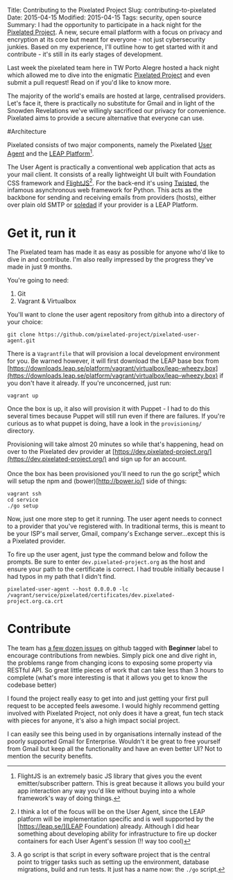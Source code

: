 Title: Contributing to the Pixelated Project
Slug: contributing-to-pixelated
Date: 2015-04-15
Modified: 2015-04-15
Tags: security, open source
Summary: I had the opportunity to participate in a hack night for the [Pixelated Project](https://pixelated-project.org/). A new, secure email platform with a focus on privacy and encryption at its core but meant for everyone - not just cybersecurity junkies. Based on my experience, I'll outline how to get started with it and contribute - it's still in its early stages of development.

Last week the pixelated team here in TW Porto Alegre hosted a hack night which allowed me to dive into the enigmatic [Pixelated Project](https://pixelated-project.org/) and even submit a pull request! Read on if you'd like to know more.

The majority of the world's emails are hosted at large, centralised providers. Let's face it, there is practically no substitute for Gmail and in light of the Snowden Revelations we've willingly sacrificed our privacy for convenience. Pixelated aims to provide a secure alternative that everyone can use.

#Architecture

Pixelated consists of two major components, namely the Pixelated [User Agent](https://github.com/pixelated-project/pixelated-user-agent) and the [LEAP Platform](https://github.com/pixelated-project/leap_platform)[^1]. 

The User Agent is practically a conventional web application that acts as your mail client. It consists of a really lightweight UI built with Foundation CSS framework and [FlightJS](https://github.com/flightjs/flight)[^2]. For the back-end it's using [Twisted](https://twistedmatrix.com/trac/), the infamous asynchronous web framework for Python. This acts as the backbone for sending and receiving emails from providers (hosts), either over plain old SMTP or [soledad](https://leap.se/soledad) if your provider is a LEAP Platform.


# Get it, run it

The Pixelated team has made it as easy as possible for anyone who'd like to dive in and contribute. I'm also really impressed by the progress they've made in just 9 months.

You're going to need:

1. Git
2. Vagrant & Virtualbox

You'll want to clone the user agent repository from github into a directory of your choice:

`git clone https://github.com/pixelated-project/pixelated-user-agent.git`

There is a `Vagrantfile` that will provision a local development environment for you. Be warned however, it will first download the LEAP base box from [https://downloads.leap.se/platform/vagrant/virtualbox/leap-wheezy.box](https://downloads.leap.se/platform/vagrant/virtualbox/leap-wheezy.box) if you don't have it already. If you're unconcerned, just run:

`vagrant up`

Once the box is up, it also will provision it with Puppet - I had to do this several times because Puppet will still run even if there are failures. If you're curious as to what puppet is doing, have a look in the `provisioning/` directory.

Provisioning will take almost 20 minutes so while that's happening, head on over to the Pixelated dev provider at [https://dev.pixelated-project.org/](https://dev.pixelated-project.org/) and sign up for an account.

Once the box has been provisioned you'll need to run the go script[^3] which will setup the npm and (bower)[http://bower.io/] side of things: 

    vagrant ssh
    cd service
    ./go setup
    
Now, just one more step to get it running. The user agent needs to connect to a provider that you've registered with. In traditional terms, this is meant to be your ISP's mail server, Gmail, company's Exchange server...except this is a Pixelated provider. 

To fire up the user agent, just type the command below and follow the prompts. Be sure to enter `dev.pixelated-project.org` as the host and ensure your path to the certificate is correct. I had trouble initially because I had typos in my path that I didn't find.

`pixelated-user-agent --host 0.0.0.0 -lc /vagrant/service/pixelated/certificates/dev.pixelated-project.org.ca.crt`


# Contribute

The team has [a few dozen issues](https://github.com/pixelated-project/pixelated-user-agent/issues?q=is%3Aopen+is%3Aissue+label%3ABeginners) on github tagged with **Beginner** label to encourage contributions from newbies. Simply pick one and dive right in, the problems range from changing icons to exposing some property via RESTful API. So great little pieces of work that can take less than 3 hours to complete (what's more interesting is that it allows you get to know the codebase better)

I found the project really easy to get into and just getting your first pull request to be accepted feels awesome. I would highly recommend getting involved with Pixelated Project, not only does it have a great, fun tech stack with pieces for anyone, it's also a high impact social project. 

I can easily see this being used in by organisations internally instead of the poorly supported Gmail for Enterprise. Wouldn't it be great to free yourself from Gmail but keep all the functionality and have an even better UI? Not to mention the security benefits.

[^1]: FlightJS is an extremely basic JS library that gives you the event emitter/subscriber pattern. This is great because it allows you build your app interaction any way you'd like without buying into a whole framework's way of doing things.

[^2]: I think a lot of the focus will be on the User Agent, since the LEAP platform will be implementation specific and is well supported by the [https://leap.se/](LEAP Foundation) already. Although I did hear something about developing ability for  infrastructure to fire up docker containers for each User Agent's session (!! way too cool)

[^3]: A go script is that script in every software project that is the central point to trigger tasks such as setting up the environment, database migrations, build and run tests. It just has a name now: the `./go` script.
